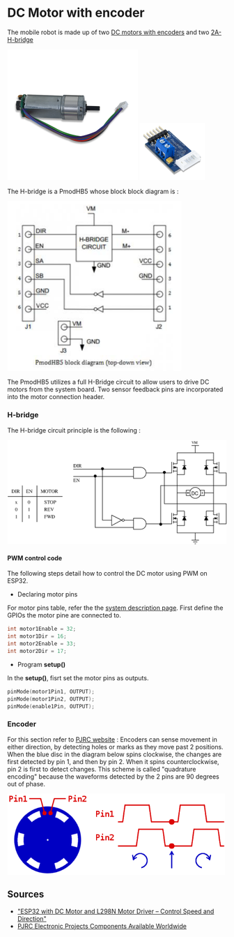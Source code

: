 # DC Motor with encoder

The mobile robot is made up of two [DC motors with encoders](https://store.digilentinc.com/dc-motor-gearbox-1-53-gear-ratio-custom-6v-motor-designed-for-digilent-robot-kits/) and two [2A-H-bridge](https://reference.digilentinc.com/reference/pmod/pmodhb5/reference-manual)

<img src="https://raw.githubusercontent.com/rdelpoux/ESP32Robot/main/img/moteur-reducteur-avec-encodeur.png" alt="motor" width="300" />

<img src="https://raw.githubusercontent.com/rdelpoux/ESP32Robot/main/img/pmodhb5-0.png" alt="Dual-brige " width="150" />

The H-bridge is a PmodHB5 whose block block diagram is :

<img src="https://raw.githubusercontent.com/rdelpoux/ESP32Robot/main/img/Pmodblockdiagram.png" alt="Dual-brige " width="400" />

The PmodHB5 utilizes a full H-Bridge circuit to allow users to drive DC motors from the system board. Two sensor feedback pins are incorporated into the motor connection header.

### H-bridge

The H-bridge circuit principle is the following : 

<img src="https://raw.githubusercontent.com/rdelpoux/ESP32Robot/main/img/Hbridge.png" alt="Dual-brige " width="700" />

#### PWM control code

The following steps detail how to control the DC motor using PWM on ESP32.

- Declaring motor pins 

For motor pins table, refer the the [system description page](/SystemDescription.md). First define the GPIOs the motor pine are connected to.

```c
int motor1Enable = 32;
int motor1Dir = 16;
int motor2Enable = 33;
int motor2Dir = 17;    
```

- Program **setup()**

In the **setup()**, fisrt set the motor pins as outputs.

```c
pinMode(motor1Pin1, OUTPUT);
pinMode(motor1Pin2, OUTPUT);
pinMode(enable1Pin, OUTPUT);
```

 



### Encoder

For this section refer to [PJRC website](https://www.pjrc.com/teensy/td_libs_Encoder.html) : Encoders can sense movement in either direction, by detecting holes or marks as they move past 2 positions.  When the blue disc in the diagram below spins clockwise, the changes are first detected by pin 1, and then by pin 2.  When it spins counterclockwise, pin 2 is first to detect changes.  This scheme is called "quadrature encoding" because the waveforms detected by the 2 pins are 90 degrees out of phase.

<img src="https://raw.githubusercontent.com/rdelpoux/ESP32Robot/main/img/td_libs_Encoder_pos1.png" alt="Dual-brige " width="500" />

## Sources

- ["ESP32 with DC Motor and L298N Motor Driver – Control Speed and Direction" ](https://randomnerdtutorials.com/esp32-dc-motor-l298n-motor-driver-control-speed-direction/)
- [PJRC Electronic Projects Components Available Worldwide](https://www.pjrc.com/teensy/td_libs_Encoder.html)

